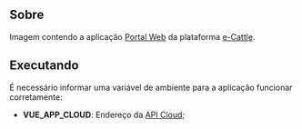 ## Sobre
Imagem contendo a aplicação [Portal Web](https://github.com/e-cattle/web) da plataforma [e-Cattle](https://github.com/e-cattle/).

## Executando
É necessário informar uma variável de ambiente para a aplicação funcionar corretamente:
- **VUE_APP_CLOUD**: Endereço da [API Cloud](https://hub.docker.com/repository/docker/ecattle/cloud-api);
